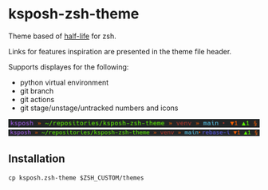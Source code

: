 # ksposh-zsh-theme

Theme based of [half-life](https://github.com/ohmyzsh/ohmyzsh/blob/master/themes/half-life.zsh-theme) for zsh.

Links for features inspiration are presented in the theme file header.

Supports displayes for the following:

- python virtual environment
- git branch
- git actions 
- git stage/unstage/untracked numbers and icons

![](images/ksp_zsh_theme_venv.png)
![](images/ksp_zsh_theme_venv_action.png)

## Installation

    cp ksposh.zsh-theme $ZSH_CUSTOM/themes

